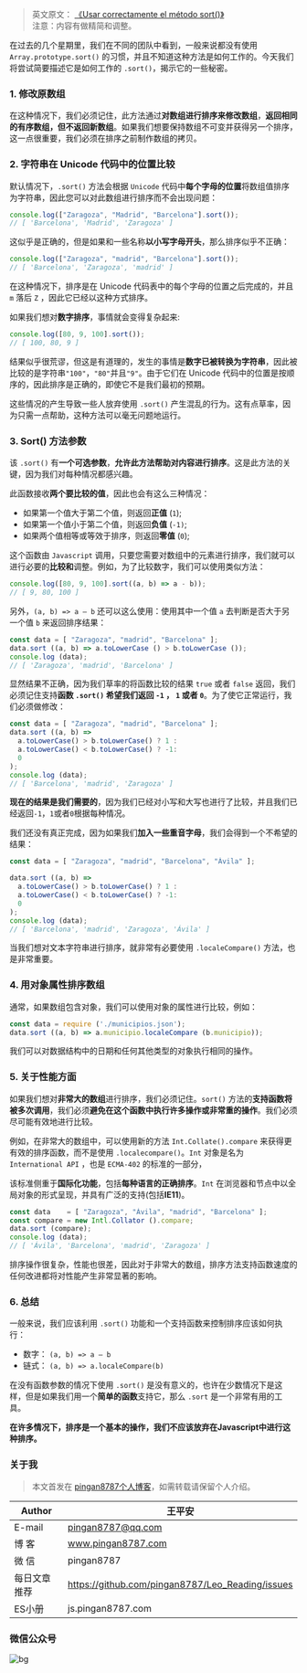 > 英文原文： [《Usar correctamente el método sort()》](https://www.todojs.com/usar-correctamente-el-metodo-sort/)   
> 注意：内容有做精简和调整。

在过去的几个星期里，我们在不同的团队中看到，一般来说都没有使用 `Array.prototype.sort()` 的习惯，并且不知道这种方法是如何工作的。今天我们将尝试简要描述它是如何工作的 `.sort()`，揭示它的一些秘密。


### 1. 修改原数组

在这种情况下，我们必须记住，此方法通过**对数组进行排序来修改数组**，**返回相同的有序数组，但不返回新数组**。如果我们想要保持数组不可变并获得另一个排序，这一点很重要，我们必须在排序之前制作数组的拷贝。

### 2. 字符串在 Unicode 代码中的位置比较

默认情况下，`.sort()` 方法会根据 `Unicode` 代码中**每个字母的位置**将数组值排序为字符串，因此您可以对此数组进行排序而不会出现问题：

```js
console.log(["Zaragoza", "Madrid", "Barcelona"].sort());
// [ 'Barcelona', 'Madrid', 'Zaragoza' ]
```

这似乎是正确的，但是如果和一些名称**以小写字母开头**，那么排序似乎不正确：

```js
console.log(["Zaragoza", "madrid", "Barcelona"].sort());
// [ 'Barcelona', 'Zaragoza', 'madrid' ]
```

在这种情况下，排序是在 Unicode 代码表中的每个字母的位置之后完成的，并且 `m` 落后 `Z` ，因此它已经以这种方式排序。

如果我们想对**数字排序**，事情就会变得复杂起来:

```js
console.log([80, 9, 100].sort());
// [ 100, 80, 9 ]
```

结果似乎很荒谬，但这是有道理的，发生的事情是**数字已被转换为字符串**，因此被比较的是字符串`"100"`，`"80"`并且`"9"`。由于它们在 Unicode 代码中的位置是按顺序的，因此排序是正确的，即使它不是我们最初的预期。

这些情况的产生导致一些人放弃使用 `.sort()` 产生混乱的行为。这有点草率，因为只需一点帮助，这种方法可以毫无问题地运行。

### 3. Sort() 方法参数

该 `.sort()` 有**一个可选参数**，**允许此方法帮助对内容进行排序**。这是此方法的关键，因为我们对每种情况都感兴趣。

此函数接收**两个要比较的值**，因此也会有这么三种情况：

* 如果第一个值大于第二个值，则返回**正值** (`1`);
* 如果第一个值小于第二个值，则返回**负值** (`-1)`;
* 如果两个值相等或等效于排序，则返回**零值** (`0`);

这个函数由 `Javascript` 调用，只要您需要对数组中的元素进行排序，我们就可以进行必要的**比较和**调整。例如，为了比较数字，我们可以使用类似方法：

```js
console.log([80, 9, 100].sort((a, b) => a - b));
// [ 9, 80, 100 ]
```

另外，`(a, b) => a – b` 还可以这么使用：使用其中一个值 `a` 去判断是否大于另一个值 `b` 来返回排序结果：

```js
const data = [ "Zaragoza", "madrid", "Barcelona" ];
data.sort ((a, b) => a.toLowerCase () > b.toLowerCase ());
console.log (data);
// [ 'Zaragoza', 'madrid', 'Barcelona' ]
```

显然结果不正确，因为我们草率的将函数比较的结果 `true` 或者 `false` 返回，我们必须记住支持**函数 `.sort()` 希望我们返回 `-1` ， `1` 或者 `0`**。为了使它正常运行，我们必须做修改：

```js
const data = [ "Zaragoza", "madrid", "Barcelona" ];
data.sort ((a, b) =>
  a.toLowerCase() > b.toLowerCase() ? 1 :
  a.toLowerCase() < b.toLowerCase() ? -1:
  0
);
console.log (data);
// [ 'Barcelona', 'madrid', 'Zaragoza' ]
```

**现在的结果是我们需要的**，因为我们已经对小写和大写也进行了比较，并且我们已经返回`-1`，`1`或者`0`根据每种情况。   

我们还没有真正完成，因为如果我们**加入一些重音字母**，我们会得到一个不希望的结果：
```js
const data = [ "Zaragoza", "madrid", "Barcelona", "Ávila" ];

data.sort ((a, b) =>
  a.toLowerCase() > b.toLowerCase() ? 1 :
  a.toLowerCase() < b.toLowerCase() ? -1:
  0
);
console.log (data);
// [ 'Barcelona', 'madrid', 'Zaragoza', 'Ávila' ]
```

当我们想对文本字符串进行排序，就非常有必要使用 `.localeCompare()` 方法，也是非常重要。   


### 4. 用对象属性排序数组

通常，如果数组包含对象，我们可以使用对象的属性进行比较，例如：

```js
const data = require ('./municipios.json');
data.sort ((a, b) => a.municipio.localeCompare (b.municipio));
```

我们可以对数据结构中的日期和任何其他类型的对象执行相同的操作。

### 5. 关于性能方面

如果我们想对**非常大的数组**进行排序，我们必须记住。`sort()` 方法的**支持函数将被多次调用**，我们必须**避免在这个函数中执行许多操作或非常重的操作**。我们必须尽可能有效地进行比较。

例如，在非常大的数组中，可以使用新的方法 `Int.Collate().compare` 来获得更有效的排序函数，而不是使用 `.localecompare()`。`Int` 对象是名为 `International API` ，也是 `ECMA-402` 的标准的一部分，

该标准侧重于**国际化功能**，包括**每种语言的正确排序**。`Int` 在浏览器和节点中以全局对象的形式呈现，并具有广泛的支持(包括**IE11**)。

```js
const data    = [ "Zaragoza", "Ávila", "madrid", "Barcelona" ];
const compare = new Intl.Collator ().compare;
data.sort (compare);
console.log (data);
// [ 'Ávila', 'Barcelona', 'madrid', 'Zaragoza' ]
```

排序操作很复杂，性能也很差，因此对于非常大的数组，排序方法支持函数速度的任何改进都将对性能产生非常显著的影响。

### 6. 总结
一般来说，我们应该利用 `.sort()` 功能和一个支持函数来控制排序应该如何执行：

* 数字： `(a, b) => a – b`
* 链式： `(a, b) => a.localeCompare(b)`

在没有函数参数的情况下使用 `.sort()` 是没有意义的，也许在少数情况下是这样，但是如果我们用一个**简单的函数**支持它，那么 `.sort` 是一个非常有用的工具。

**在许多情况下，排序是一个基本的操作，我们不应该放弃在Javascript中进行这种排序。**


### 关于我

> 本文首发在 [pingan8787个人博客](http://www.pingan8787.com)，如需转载请保留个人介绍。

|Author|王平安|
|---|---|
|E-mail|pingan8787@qq.com|
|博  客|www.pingan8787.com|
|微  信|pingan8787|
|每日文章推荐|https://github.com/pingan8787/Leo_Reading/issues|
|ES小册|js.pingan8787.com|

###  微信公众号
![bg](http://images.pingan8787.com/2019_07_12guild_page.png)  